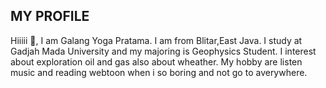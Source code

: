 ## MY PROFILE
Hiiiii 👋, I am Galang Yoga Pratama. I am from Blitar,East Java. I study at Gadjah Mada University and my majoring is Geophysics Student. I interest about exploration oil and gas also about wheather. My hobby are listen music and reading webtoon when i so boring and not go to averywhere.
